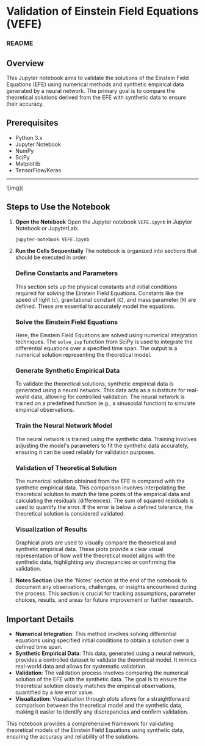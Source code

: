 # **Validation of Einstein Field Equations (VEFE)**
### README

## Overview
This Jupyter notebook aims to validate the solutions of the Einstein Field Equations (EFE) using numerical methods and synthetic empirical data generated by a neural network. The primary goal is to compare the theoretical solutions derived from the EFE with synthetic data to ensure their accuracy.

## Prerequisites
- Python 3.x
- Jupyter Notebook
- NumPy
- SciPy
- Matplotlib
- TensorFlow/Keras
___
![img](
## Steps to Use the Notebook
1. **Open the Notebook**
   Open the Jupyter notebook `VEFE.ipynb` in Jupyter Notebook or JupyterLab:
   ```bash
   jupyter-notebook VEFE.ipynb
   ```

2. **Run the Cells Sequentially**
   The notebook is organized into sections that should be executed in order:

   ### Define Constants and Parameters
   This section sets up the physical constants and initial conditions required for solving the Einstein Field Equations. Constants like the speed of light (`c`), gravitational constant (`G`), and mass parameter (`M`) are defined. These are essential to accurately model the equations.

   ### Solve the Einstein Field Equations
   Here, the Einstein Field Equations are solved using numerical integration techniques. The `solve_ivp` function from SciPy is used to integrate the differential equations over a specified time span. The output is a numerical solution representing the theoretical model.

   ### Generate Synthetic Empirical Data
   To validate the theoretical solutions, synthetic empirical data is generated using a neural network. This data acts as a substitute for real-world data, allowing for controlled validation. The neural network is trained on a predefined function (e.g., a sinusoidal function) to simulate empirical observations.

   ### Train the Neural Network Model
   The neural network is trained using the synthetic data. Training involves adjusting the model's parameters to fit the synthetic data accurately, ensuring it can be used reliably for validation purposes.

   ### Validation of Theoretical Solution
   The numerical solution obtained from the EFE is compared with the synthetic empirical data. This comparison involves interpolating the theoretical solution to match the time points of the empirical data and calculating the residuals (differences). The sum of squared residuals is used to quantify the error. If the error is below a defined tolerance, the theoretical solution is considered validated.

   ### Visualization of Results
   Graphical plots are used to visually compare the theoretical and synthetic empirical data. These plots provide a clear visual representation of how well the theoretical model aligns with the synthetic data, highlighting any discrepancies or confirming the validation.

3. **Notes Section**
   Use the 'Notes' section at the end of the notebook to document any observations, challenges, or insights encountered during the process. This section is crucial for tracking assumptions, parameter choices, results, and areas for future improvement or further research.

## Important Details
- **Numerical Integration**: This method involves solving differential equations using specified initial conditions to obtain a solution over a defined time span.
- **Synthetic Empirical Data**: This data, generated using a neural network, provides a controlled dataset to validate the theoretical model. It mimics real-world data and allows for systematic validation.
- **Validation**: The validation process involves comparing the numerical solution of the EFE with the synthetic data. The goal is to ensure the theoretical solution closely matches the empirical observations, quantified by a low error value.
- **Visualization**: Visualization through plots allows for a straightforward comparison between the theoretical model and the synthetic data, making it easier to identify any discrepancies and confirm validation.

This notebook provides a comprehensive framework for validating theoretical models of the Einstein Field Equations using synthetic data, ensuring the accuracy and reliability of the solutions.

